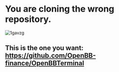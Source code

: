 # You are cloning the wrong repository. 

![1gavzg](https://user-images.githubusercontent.com/25267873/122845882-8f239f00-d2fc-11eb-96b1-18fd13b54ef4.jpg)

## This is the one you want: https://github.com/OpenBB-finance/OpenBBTerminal
